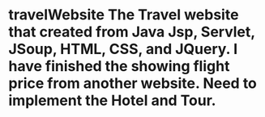# travelWebsite The Travel website that created from Java Jsp, Servlet, JSoup, HTML, CSS, and JQuery. I have finished the showing flight price from another website. Need to implement the Hotel and Tour.
